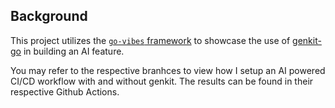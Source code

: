 ## Background

This project utilizes the [`go-vibes` framework](https://github.com/amoscookeh/go-vibes) to showcase the use of [genkit-go](https://github.com/firebase/genkit) in building an AI feature.

You may refer to the respective branhces to view how I setup an AI powered CI/CD workflow with and without genkit. The results can be found in their respective Github Actions.
